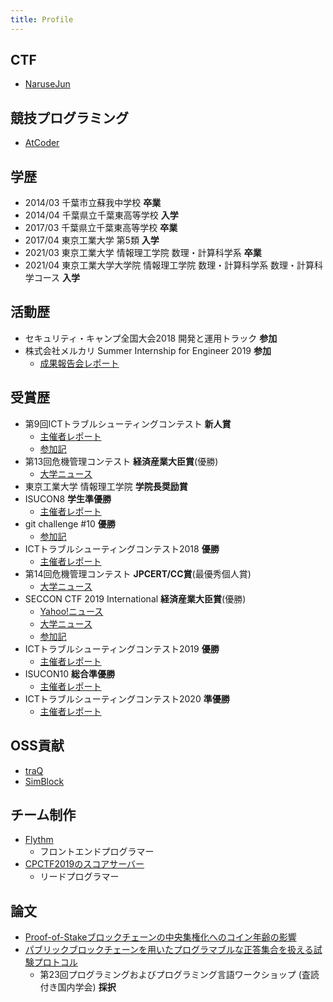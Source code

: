 ```yaml
---
title: Profile
---
```


## CTF

* [NaruseJun](https://ctftime.org/team/21252)

## 競技プログラミング

* [AtCoder](https://atcoder.jp/users/azon)

## 学歴

* 2014/03 千葉市立蘇我中学校 **卒業**
* 2014/04 千葉県立千葉東高等学校 **入学**
* 2017/03 千葉県立千葉東高等学校 **卒業**
* 2017/04 東京工業大学 第5類 **入学**
* 2021/03 東京工業大学 情報理工学院 数理・計算科学系 **卒業**
* 2021/04 東京工業大学大学院 情報理工学院 数理・計算科学系 数理・計算科学コース **入学**

## 活動歴

* セキュリティ・キャンプ全国大会2018 開発と運用トラック **参加**
* 株式会社メルカリ Summer Internship for Engineer 2019 **参加**
  * [成果報告会レポート](https://engineering.mercari.com/blog/entry/2019-10-24-171152/)

## 受賞歴

* 第9回ICTトラブルシューティングコンテスト **新人賞**
  * [主催者レポート](https://icttoracon.net/archives/5833)
  * [参加記](https://trap.jp/post/306/)
* 第13回危機管理コンテスト **経済産業大臣賞**(優勝)
  * [大学ニュース](https://www.titech.ac.jp/news/2018/041693.html)
* 東京工業大学 情報理工学院 **学院長奨励賞**
* ISUCON8 **学生準優勝**
  * [主催者レポート](https://isucon.net/archives/52606851.html)
* git challenge #10 **優勝**
  * [参加記](https://trap.jp/post/631/)
* ICTトラブルシューティングコンテスト2018 **優勝**
  * [主催者レポート](https://icttoracon.net/archives/8038)
* 第14回危機管理コンテスト **JPCERT/CC賞**(最優秀個人賞)
  * [大学ニュース](https://www.titech.ac.jp/news/2019/044532.html)
* SECCON CTF 2019 International **経済産業大臣賞**(優勝)
  * [Yahoo!ニュース](https://news.yahoo.co.jp/articles/1919e9a25a1d0426cc455363ded8b5a3102a9ff0)
  * [大学ニュース](https://www.titech.ac.jp/news/2020/046178.html)
  * [参加記](https://trap.jp/post/977/)
* ICTトラブルシューティングコンテスト2019 **優勝**
  * [主催者レポート](https://icttoracon.net/archives/8515)
* ISUCON10 **総合準優勝**
  * [主催者レポート](https://isucon.net/archives/55076348.html)
* ICTトラブルシューティングコンテスト2020 **準優勝**
  * [主催者レポート](https://icttoracon.net/archives/8751)

## OSS貢献

* [traQ](https://github.com/traPtitech/traQ)
* [SimBlock](https://github.com/dsg-titech/simblock)

## チーム制作

* [Flythm](https://trap.jp/post/693/)
  * フロントエンドプログラマー
* [CPCTF2019のスコアサーバー](https://github.com/azonti/CPCTF2019-scoreserver)
  * リードプログラマー

## 論文

* [Proof-of-Stakeブロックチェーンの中央集権化へのコイン年齢の影響](https://www.ieice.org/ken/paper/20200305Z1vK/)
* [パブリックブロックチェーンを用いたプログラマブルな正答集合を扱える試験プロトコル](https://easychair.org/smart-program/PPL2021/2021-03-11.html#talk:165715)
  * 第23回プログラミングおよびプログラミング言語ワークショップ (査読付き国内学会) **採択**
